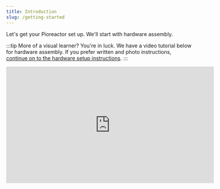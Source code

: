 ```yaml
---
title: Introduction
slug: /getting-started
---
```


Let's get your Pioreactor set up. We'll start with hardware assembly.

:::tip
More of a visual learner? You're in luck. We have a video tutorial below for hardware assembly.
If you prefer written and photo instructions, [continue on to the hardware setup instructions](/user-guide/hardware-setup-intro).
:::

<iframe width="560" height="315" src="https://www.youtube.com/embed/xF_9wwOJ14Y" title="YouTube video player" frameborder="0" allow="accelerometer; autoplay; clipboard-write; encrypted-media; gyroscope; picture-in-picture" allowfullscreen></iframe>
